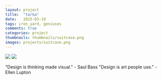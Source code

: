 ```yaml
---
layout: project
title:  "tarka"
date:   2015-03-19 
tags: iron_yard, geniuses
comments: true
categories: project
thumbnails: thumbnails/suitcase.png
images: projects/suitcase.png
---
```


<img src="{{site.url}}/images/projects/suitcase.png">
<img src="http://xinyu0.github.io/images/home/footerbackground.png">

"Design is thinking made visual." - Saul Bass
"Design is art people use." - Ellen Lupton

